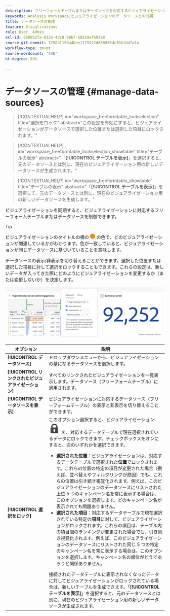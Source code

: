 ```yaml
---
description: フリーフォームテーブルまたはデータソースを対応するビジュアライゼーションに同期する方法を説明します。
keywords: Analysis Workspace;ビジュアライゼーションのデータソースとの同期
title: データソースの管理
feature: Visualizations
role: User, Admin
exl-id: 0500b27a-032e-4dc8-98b7-58519ef59368
source-git-commit: f258a1150a4bee11f5922d058930dc38b1ddfa14
workflow-type: tm+mt
source-wordcount: '436'
ht-degree: 89%

---
```


# データソースの管理 {#manage-data-sources}

>[!CONTEXTUALHELP]
>id="workspace_freeformtable_lockselection"
>title="選択をロック"
>abstract="この設定を有効にすると、ビジュアライゼーションがデータソースで選択した位置または選択した項目にロックされます。"

>[!CONTEXTUALHELP]
>id="workspace_freeformtable_lockselection_showtable"
>title="テーブルの表示"
>abstract="「**[!UICONTROL テーブルを表示]**」を選択すると、元のデータソースとは別に、現在のビジュアライゼーション用の新しいデータソースが生成されます。"

>[!CONTEXTUALHELP]
>id="workspace_freeformtable_showtable"
>title="テーブルの表示"
>abstract="「**[!UICONTROL テーブルを表示]**」を選択して、元のデータソースとは別に、現在のビジュアライゼーション用の新しいデータソースを生成します。"


ビジュアライゼーションを同期すると、ビジュアライゼーションに対応するフリーフォームテーブルまたはデータソースを制御できます。


>[!TIP]
>
>ビジュアライゼーションのタイトルの横の ![StatusOrange](/help/assets/icons/StatusOrange.svg) の色で、どのビジュアライゼーションが関連しているかがわかります。色が一致していると、ビジュアライゼーションが同じデータソースに基づいていることを意味します。
>

データソースの表示/非表示を切り替えることができます。選択した位置または選択した項目に対して選択をロックすることもできます。これらの設定は、新しいデータが入ってきた際にどのようにビジュアライゼーションを変更するか（または変更しないか）を決定します。

![次の節で説明するオプションを示したデータソースオプションダイアログ](assets/lock-selection.png)

<!--
**Tip:** You can tell which visualizations are related by the color of the dot next to the title. Matching colors mean that visualizations are based on the same data source.

Managing a data source lets you show the data source or lock the selection. These settings determine how the visualization changes (or doesn't change) when new data comes in.

1. [Create a project](/help/analyze/analysis-workspace/home.md) with a data table and a [visualization](/help/analyze/analysis-workspace/visualizations/freeform-analysis-visualizations.md).
1. In the data table, select the cells (data source) you want to associate with the visualization.
1. In the visualization, click the dot next to the title to bring up the **[!UICONTROL Data Source]** dialog. Select **[!UICONTROL Show Data Source]** or **[!UICONTROL Lock Selection]**.

   ![](assets/manage-data-source.png)

   Synchronizing a visualization to a table cell creates a new (hidden) table and color-codes the synchronized visualization with that table.

>[!BEGINSHADEBOX]

See ![VideoCheckedOut](/help/assets/icons/VideoCheckedOut.svg) [Data source settings](https://video.tv.adobe.com/v/23729?quality=12&learn=on){target="_blank"} for a demo video.

>[!ENDSHADEBOX]

-->

| オプション | 説明 |
|--- |--- |
| **[!UICONTROL データソース]** | ドロップダウンメニューから、ビジュアライゼーションの基になるデータソースを選択します。 |
| **[!UICONTROL リンクされたビジュアライゼーション]** | すべてのリンクされたビジュアライゼーションを一覧表示します。データソース（フリーフォームテーブル）に適用されます。 |
| **[!UICONTROL データソースを表示]** | ビジュアライゼーションに対応するデータソース（フリーフォームテーブル）の表示と非表示を切り替えることができます。 |
| **[!UICONTROL 選択をロック]** | このオプション選択すると、ビジュアライゼーション ![LockClosed](/help/assets/icons/LockClosed.svg) を、対応するデータテーブルで現在選択されているデータにロックできます。チェックボックスをオンにすると、次のいずれかを選択できます。  <ul><li>**選択された位置**：ビジュアライゼーションは、対応するデータテーブルで選択された&#x200B;**位置**&#x200B;でロックされます。これらの位置の特定の項目が変更された場合（例えば、並べ替えやフィルタリングが原因）でも、これらの位置は引き続き視覚化されます。例えば、このビジュアライゼーションのデータソースにリストされた上位 5 つのキャンペーン名を常に表示する場合は、このオプションを選択します。どのキャンペーン名が表示されても問題ありません。</li> <li>**選択された項目**：対応するデータテーブルで現在選択されている特定の&#x200B;**項目**&#x200B;に対して、ビジュアライゼーションがロックされます。これらの項目は、テーブル内の項目間のランキングが変更された場合でも、引き続き視覚化されます。例えば、このビジュアライゼーションのデータソースにリストされた同じ 5 つの特定のキャンペーン名を常に表示する場合は、このオプションを選択します。キャンペーン名の順位がどうであろうと関係ありません。</li></ul>接続されたデータテーブルに表示されなくなったデータに対してビジュアライゼーションがロックされている場合は、新しいテーブルを生成できます。「**[!UICONTROL テーブルを表示]**」を選択すると、元のデータソースとは別に、現在のビジュアライゼーション用の新しいデータソースが生成されます。 |
